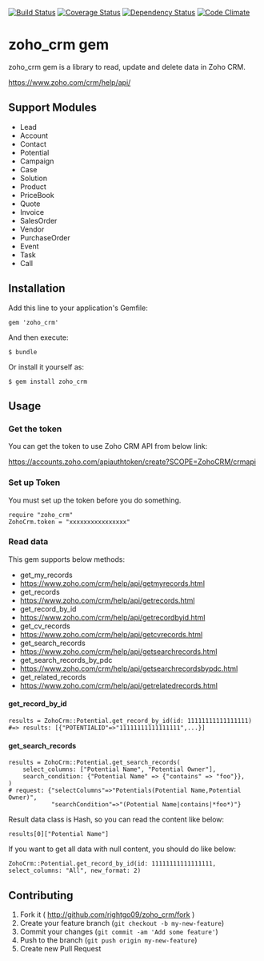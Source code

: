 [![Build Status](https://travis-ci.org/rightgo09/zoho_crm.png?branch=master)](https://travis-ci.org/rightgo09/zoho_crm)
[![Coverage Status](https://coveralls.io/repos/rightgo09/zoho_crm/badge.png?branch=master)](https://coveralls.io/r/rightgo09/zoho_crm?branch=master)
[![Dependency Status](https://gemnasium.com/rightgo09/zoho_crm.png)](https://gemnasium.com/rightgo09/zoho_crm)
[![Code Climate](https://codeclimate.com/github/rightgo09/zoho_crm.png)](https://codeclimate.com/github/rightgo09/zoho_crm)

zoho_crm gem
=============================

zoho_crm gem is a library to read, update and delete data in Zoho CRM.

https://www.zoho.com/crm/help/api/

## Support Modules

* Lead
* Account
* Contact
* Potential
* Campaign
* Case
* Solution
* Product
* PriceBook
* Quote
* Invoice
* SalesOrder
* Vendor
* PurchaseOrder
* Event
* Task
* Call

## Installation

Add this line to your application's Gemfile:

    gem 'zoho_crm'

And then execute:

    $ bundle

Or install it yourself as:

    $ gem install zoho_crm

## Usage

### Get the token

You can get the token to use Zoho CRM API from below link:

https://accounts.zoho.com/apiauthtoken/create?SCOPE=ZohoCRM/crmapi

### Set up Token

You must set up the token before you do something.

    require "zoho_crm"
    ZohoCrm.token = "xxxxxxxxxxxxxxxx"

### Read data

This gem supports below methods:

* get_my_records
 * https://www.zoho.com/crm/help/api/getmyrecords.html
* get_records
 * https://www.zoho.com/crm/help/api/getrecords.html
* get_record_by_id
 * https://www.zoho.com/crm/help/api/getrecordbyid.html
* get_cv_records
 * https://www.zoho.com/crm/help/api/getcvrecords.html
* get_search_records
 * https://www.zoho.com/crm/help/api/getsearchrecords.html
* get_search_records_by_pdc
 * https://www.zoho.com/crm/help/api/getsearchrecordsbypdc.html
* get_related_records
 * https://www.zoho.com/crm/help/api/getrelatedrecords.html

#### get_record_by_id

    results = ZohoCrm::Potential.get_record_by_id(id: 11111111111111111)
    #=> results: [{"POTENTIALID"=>"11111111111111111",...}]

#### get_search_records

    results = ZohoCrm::Potential.get_search_records(
        select_columns: ["Potential Name", "Potential Owner"],
        search_condition: {"Potential Name" => {"contains" => "foo"}},
    )
    # request: {"selectColumns"=>"Potentials(Potential Name,Potential Owner)",
                "searchCondition"=>"(Potential Name|contains|*foo*)"}

Result data class is Hash, so you can read the content like below:

    results[0]["Potential Name"]

If you want to get all data with null content, you should do like below:

    ZohoCrm::Potential.get_record_by_id(id: 11111111111111111, select_columns: "All", new_format: 2)

## Contributing

1. Fork it ( http://github.com/rightgo09/zoho_crm/fork )
2. Create your feature branch (`git checkout -b my-new-feature`)
3. Commit your changes (`git commit -am 'Add some feature'`)
4. Push to the branch (`git push origin my-new-feature`)
5. Create new Pull Request

